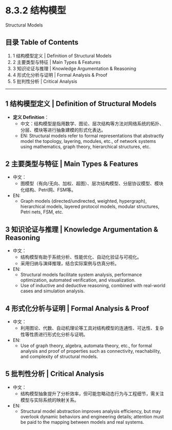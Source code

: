 # 8.3.2 结构模型

Structural Models

## 目录 Table of Contents

1. 1 结构模型定义 | Definition of Structural Models
2. 2 主要类型与特征 | Main Types & Features
3. 3 知识论证与推理 | Knowledge Argumentation & Reasoning
4. 4 形式化分析与证明 | Formal Analysis & Proof
5. 5 批判性分析 | Critical Analysis

---

## 1 结构模型定义 | Definition of Structural Models

- **定义 Definition**：
  - 中文：结构模型是指用数学、图论、层次结构等方法对网络系统的拓扑、分层、模块等进行抽象建模的形式化表达。
  - EN: Structural models refer to formal representations that abstractly model the topology, layering, modules, etc., of network systems using mathematics, graph theory, hierarchical structures, etc.

## 2 主要类型与特征 | Main Types & Features

- 中文：
  - 图模型（有向/无向、加权、超图）、层次结构模型、分层协议模型、模块化结构、Petri网、FSM等。
- EN:
  - Graph models (directed/undirected, weighted, hypergraph), hierarchical models, layered protocol models, modular structures, Petri nets, FSM, etc.

## 3 知识论证与推理 | Knowledge Argumentation & Reasoning

- 中文：
  - 结构模型有助于系统分析、性能优化、自动化验证与可视化。
  - 采用归纳与演绎推理，结合实际案例与仿真分析。
- EN:
  - Structural models facilitate system analysis, performance optimization, automated verification, and visualization.
  - Use of inductive and deductive reasoning, combined with real-world cases and simulation analysis.

## 4 形式化分析与证明 | Formal Analysis & Proof

- 中文：
  - 利用图论、代数、自动机理论等工具对结构模型的连通性、可达性、复杂性等性质进行形式化分析与证明。
- EN:
  - Use of graph theory, algebra, automata theory, etc., for formal analysis and proof of properties such as connectivity, reachability, and complexity of structural models.

## 5 批判性分析 | Critical Analysis

- 中文：
  - 结构模型抽象提升了分析效率，但可能忽略动态行为与工程细节，需关注模型与实际系统的映射关系。
- EN:
  - Structural model abstraction improves analysis efficiency, but may overlook dynamic behaviors and engineering details; attention must be paid to the mapping between models and real systems.
